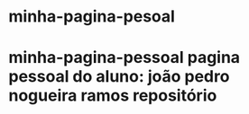 # minha-pagina-pesoal
# minha-pagina-pessoal pagina pessoal do aluno: joão pedro nogueira ramos repositório 
